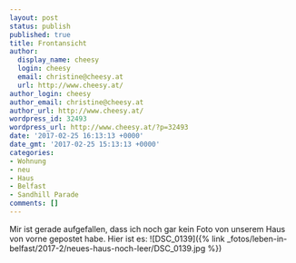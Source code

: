 ```yaml
---
layout: post
status: publish
published: true
title: Frontansicht
author:
  display_name: cheesy
  login: cheesy
  email: christine@cheesy.at
  url: http://www.cheesy.at/
author_login: cheesy
author_email: christine@cheesy.at
author_url: http://www.cheesy.at/
wordpress_id: 32493
wordpress_url: http://www.cheesy.at/?p=32493
date: '2017-02-25 16:13:13 +0000'
date_gmt: '2017-02-25 15:13:13 +0000'
categories:
- Wohnung
- neu
- Haus
- Belfast
- Sandhill Parade
comments: []
---
```

Mir ist gerade aufgefallen, dass ich noch gar kein Foto von unserem Haus von vorne gepostet habe. Hier ist es:
![DSC_0139]({% link _fotos/leben-in-belfast/2017-2/neues-haus-noch-leer/DSC_0139.jpg %})
